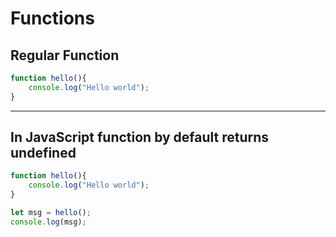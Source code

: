 # Functions

## Regular Function
```javascript
function hello(){
    console.log("Hello world");
}
```

------------------------------------------------------------------------------------------------------------------------------------

## In JavaScript function by default returns undefined
```javascript
function hello(){
    console.log("Hello world");
}

let msg = hello();
console.log(msg);
```